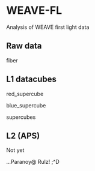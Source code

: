 # WEAVE-FL
Analysis of WEAVE first light data

## Raw data

fiber

## L1 datacubes

red_supercube

blue_supercube

supercubes

## L2 (APS)

Not yet

...Paranoy@ Rulz! ;^D

